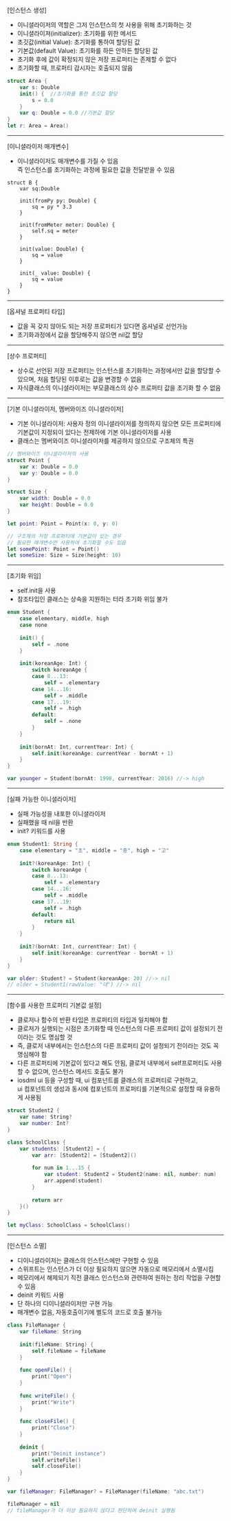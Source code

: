  [인스턴스 생성]  
 * 이니셜라이저의 역할은 그저 인스턴스의 첫 사용을 위해 초기화하는 것  
 * 이니셜라이져(initializer): 초기화를 위한 메서드  
 * 초깃값(initial Value): 초기화를 통하여 할당된 값  
 * 기본값(default Value): 초기화를 하든 안하든 할당된 값  
 * 초기화 후에 값이 확정되지 않은 저장 프로퍼티는 존제할 수 없다  
 * 초기화할 때, 프로퍼티 감시자는 호출되지 않음  
```swift
struct Area {
    var s: Double
    init() {  //초기화를 통한 초깃값 할당
        s = 0.0
    }
    var q: Double = 0.0 //기본값 할당
}
let r: Area = Area()
```
---
 [이니셜라이저 매개변수]  
 * 이니셜라이저도 매개변수를 가질 수 있음  
 즉 인스턴스를 초기화하는 과정에 필요한 값을 전달받을 수 있음  
```swifit
struct B {
    var sq:Double
    
    init(fromPy py: Double) {
        sq = py * 3.3
    }
    
    init(fromMeter meter: Double) {
        self.sq = meter
    }
    
    init(value: Double) {
        sq = value
    }
    
    init(_ value: Double) {
        sq = value
    }
}
```
---
 [옵셔널 프로퍼티 타입]  
 * 값을 꼭 갖지 않아도 되는 저장 프로퍼티가 있다면 옵셔널로 선언가능  
 * 초기화과정에서 값을 할당해주지 않으면 nil값 할당  
---
 [상수 프로퍼티]  
 * 상수로 선언된 저장 프로퍼티는 인스턴스를 초기화하는 과정에서만 값을 할당할 수 있으며, 처음 할당된 이후로는 값을 변경할 수 없음  
 * 자식클래스의 이니셜라이저는 부모클래스의 상수 프로퍼티 값을 초기화 할 수 없음  
---
 [기본 이니셜라이저, 멤버와이즈 이니셜라이저]  
 * 기본 이니셜라이저: 사용자 정의 이니셜라이저를 정의하지 않으면 모든 프로퍼티에 기본값이 지정되이 있다는 전제하에 기본 이니셜라이저를 사용  
 * 클래스는 멤버와이즈 이니셜라이저를 제공하지 않으므로 구조체의 특권  
```swift
// 멤버와이즈 이니셜라이저의 사용
struct Point {
    var x: Double = 0.0
    var y: Double = 0.0
}

struct Size {
    var width: Double = 0.0
    var height: Double = 0.0
}

let point: Point = Point(x: 0, y: 0)

// 구조체의 저장 프로퍼티에 기본값이 있는 경우
// 필요한 매개변수만 사용하여 초기화할 수도 있음
let somePoint: Point = Point()
let someSize: Size = Size(height: 10)
```
---
 [초기화 위임]  
 * self.init을 사용  
 * 참조타입인 클래스는 상속을 지원하는 터라 초기화 위임 불가  
```swift
enum Student {
    case elementary, middle, high
    case none
    
    init() {
        self = .none
    }
    
    init(koreanAge: Int) {
        switch koreanAge {
        case 8...13:
            self = .elementary
        case 14...16:
            self = .middle
        case 17...19:
            self = .high
        default:
            self = .none
        }
    }
    
    init(bornAt: Int, currentYear: Int) {
        self.init(koreanAge: currentYear - bornAt + 1)
    }
}

var younger = Student(bornAt: 1998, currentYear: 2016) //-> high
```
---
 [실패 가능한 이니셜라이저]  
 * 실패 가능성을 내포한 이니셜라이저  
 * 실패했을 때 nil을 반환  
 * init? 키워드를 사용  
```swift
enum Student1: String {
    case elementary = "초", middle = "중", high = "고"
    
    init?(koreanAge: Int) {
        switch koreanAge {
        case 8...13:
            self = .elementary
        case 14...16:
            self = .middle
        case 17...19:
            self = .high
        default:
            return nil
        }
    }
    
    init?(bornAt: Int, currentYear: Int) {
        self.init(koreanAge: currentYear - bornAt + 1)
    }
}

var older: Student? = Student(koreanAge: 20) //-> nil
// older = Student1(rawValue: "대") //-> nil
```
---
 [함수를 사용한 프로퍼티 기본값 설정]  
 * 클로저나 함수의 반환 타입은 프로퍼티의 타입과 일치해야 함  
 * 클로저가 실행되는 시점은 초기화할 때 인스턴스의 다른 프로퍼티 값이 설정되기 전이라는 것도 명심할 것  
 * 즉, 클로저 내부에서는 인스턴스의 다른 프로퍼티 값이 설정되기 전이라는 것도 꼭 명심해야 함  
 * 다른 프로퍼티에 기본값이 있다고 해도 안됨, 클로저 내부에서 self프로퍼티도 사용할 수 없으며, 인스턴스 메서드 호출도 불가  
 * iosdml ui 등을 구성할 때, ui 컴포넌트를 클래스의 프로퍼티로 구현하고,  
 ui 컴포넌트의 생성과 동시에 컴포넌트의 프로퍼티를 기본적으로 설정할 때 유용하게 사용됨  
```swift
struct Student2 {
    var name: String?
    var number: Int?
}

class SchoolClass {
    var students: [Student2] = {
        var arr: [Student2] = [Student2]()
        
        for num in 1...15 {
            var student: Student2 = Student2(name: nil, number: num)
            arr.append(student)
        }
        
        return arr
    }()
}

let myClass: SchoolClass = SchoolClass()
```
---
 [인스턴스 소멸]  
 * 디이니셜라이저는 클래스의 인스턴스에만 구현할 수 있음  
 * 스위프트는 인스턴스가 더 이상 필요하지 않으면 자동으로 메모리에서 소멸시킴  
 * 메모리에서 해제되기 직전 클래스 인스턴스와 관련하여 원하는 정리 작업을 구현할 수 있음  
 * deinit 키워드 사용  
 * 단 하나의 디이니셜라이저만 구현 가능  
 * 매개변수 없음, 자동호출이기에 별도의 코드로 호출 불가능  
```swift
class FileManager {
    var fileName: String
    
    init(fileName: String) {
        self.fileName = fileName
    }
    
    func openFile() {
        print("Open")
    }
    
    func writeFile() {
        print("Write")
    }
    
    func closeFile() {
        print("Close")
    }
    
    deinit {
        print("Deinit instance")
        self.writeFile()
        self.closeFile()
    }
}

var fileManager: FileManager? = FileManager(fileName: "abc.txt")

fileManager = nil
// fileManager가 더 이상 필요하지 않다고 판단하여 deinit 실행됨
```
